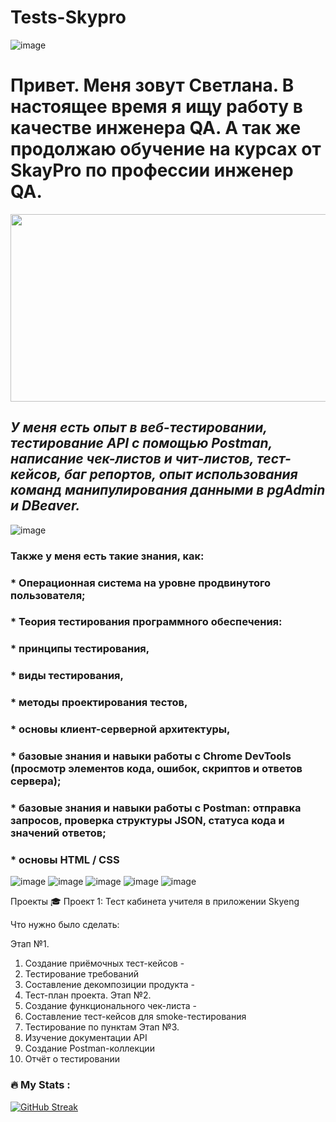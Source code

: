 # Tests-Skypro
![image](https://github.com/Atews34/Portfolioe/assets/142510446/c6d30002-0a62-49f2-845e-8f0e7bcaea79)
# Привет. Меня зовут Светлана. В настоящее время я ищу работу в качестве инженера QA. А так же продолжаю обучение на курсах от SkayPro по профессии инженер QA.

<div align="center">
  <img src="https://media.giphy.com/media/dWesBcTLavkZuG35MI/giphy.gif" width="600" height="300"/>
</div>

## _У меня есть опыт в веб-тестировании, тестирование API с помощью Postman, написание чек-листов и чит-листов, тест-кейсов, баг репортов, опыт использования команд манипулирования данными в pgAdmin и DBeaver._

![image](https://github.com/Atews34/Portfolioe/assets/142510446/fe5a2e61-e2b5-4961-ac8f-869178684809)
### Также у меня есть такие знания, как:
  

### * Операционная система на уровне продвинутого пользователя;
### * Теория тестирования программного обеспечения:
### * принципы тестирования,
### * виды тестирования,
### * методы проектирования тестов,
### * основы клиент-серверной архитектуры,
### * базовые знания и навыки работы с Chrome DevTools (просмотр элементов кода, ошибок, скриптов и ответов сервера);
### * базовые знания и навыки работы с Postman: отправка запросов, проверка структуры JSON, статуса кода и значений ответов;
### * основы HTML / CSS

![image](https://github.com/Atews34/Portfolioe/assets/142510446/2d70482c-3e29-4d2b-8e5a-dbaa84149d43)
![image](https://github.com/Atews34/Portfolioe/assets/142510446/4cf2ac9b-3dfa-47db-ad40-fbef28cb2dc2)
![image](https://github.com/Atews34/Portfolioe/assets/142510446/56ade662-1d90-493c-bbde-5bc38de8cee8)
![image](https://github.com/Atews34/Portfolioe/assets/142510446/e7fc332e-060f-4c01-8675-485d09e5dcd5)
![image](https://github.com/Atews34/Portfolioe/assets/142510446/b6057f05-2ba1-40e1-9aad-a5e4e2766ff0)

Проекты 🎓
Проект 1: Тест кабинета учителя в приложении Skyeng

Что нужно было сделать:

Этап №1.
1. Создание приёмочных тест-кейсов - 
2. Тестирование требований
3. Составление декомпозиции продукта - 
4. Тест-план проекта.
Этап №2.
1. Создание функционального чек-листа - 
2. Составление тест-кейсов для smoke-тестирования
3. Тестирование по пунктам
Этап №3.
1. Изучение документации API
2. Создание Postman-коллекции
3. Отчёт о тестировании

### :fire: My Stats : 
[![GitHub Streak](http://github-readme-streak-stats.herokuapp.com?user=Atews34&theme=dark&background=000000)](https://git.io/streak-stats)

